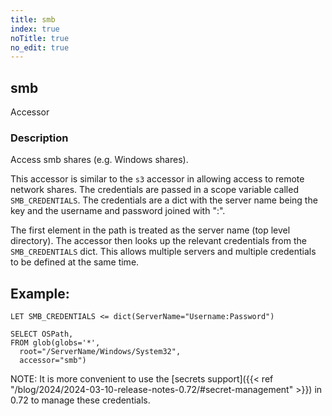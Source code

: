 ```yaml
---
title: smb
index: true
noTitle: true
no_edit: true
---
```




<div class="vql_item"></div>


## smb
<span class='vql_type pull-right page-header'>Accessor</span>


### Description

Access smb shares (e.g. Windows shares).

This accessor is similar to the `s3` accessor in allowing access
to remote network shares. The credentials are passed in a scope
variable called `SMB_CREDENTIALS`. The credentials are a dict with
the server name being the key and the username and password joined
with ":".

The first element in the path is treated as the server name (top
level directory). The accessor then looks up the relevant
credentials from the `SMB_CREDENTIALS` dict. This allows multiple
servers and multiple credentials to be defined at the same time.

## Example:

```
LET SMB_CREDENTIALS <= dict(ServerName="Username:Password")

SELECT OSPath,
FROM glob(globs='*',
  root="/ServerName/Windows/System32",
  accessor="smb")
```

NOTE: It is more convenient to use the [secrets support]({{< ref
"/blog/2024/2024-03-10-release-notes-0.72/#secret-management" >}})
in 0.72 to manage these credentials.


